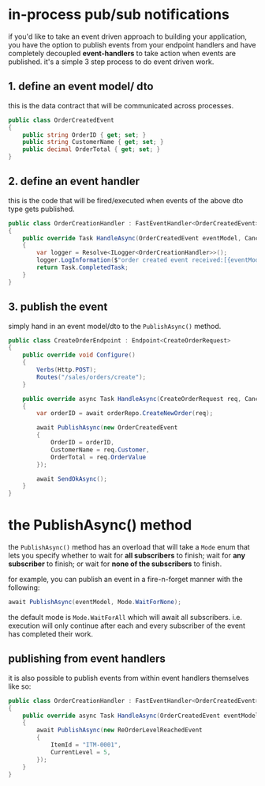 # in-process pub/sub notifications

if you'd like to take an event driven approach to building your application, you have the option to publish events from your endpoint handlers and have completely decoupled **event-handlers** to take action when events are published. it's a simple 3 step process to do event driven work.

## 1. define an event model/ dto
this is the data contract that will be communicated across processes.
```csharp
public class OrderCreatedEvent
{
    public string OrderID { get; set; }
    public string CustomerName { get; set; }
    public decimal OrderTotal { get; set; }
}
```

## 2. define an event handler
this is the code that will be fired/executed when events of the above dto type gets published.
```csharp
public class OrderCreationHandler : FastEventHandler<OrderCreatedEvent>
{
    public override Task HandleAsync(OrderCreatedEvent eventModel, CancellationToken ct)
    {
        var logger = Resolve<ILogger<OrderCreationHandler>>();
        logger.LogInformation($"order created event received:[{eventModel.OrderID}]");
        return Task.CompletedTask;
    }
}
```

## 3. publish the event
simply hand in an event model/dto to the `PublishAsync()` method.
```csharp
public class CreateOrderEndpoint : Endpoint<CreateOrderRequest>
{
    public override void Configure()
    {
        Verbs(Http.POST);
        Routes("/sales/orders/create");
    }

    public override async Task HandleAsync(CreateOrderRequest req, CancellationToken ct)
    {
        var orderID = await orderRepo.CreateNewOrder(req);

        await PublishAsync(new OrderCreatedEvent
        {
            OrderID = orderID,
            CustomerName = req.Customer,
            OrderTotal = req.OrderValue
        });

        await SendOkAsync();
    }
}
```

# the PublishAsync() method

the `PublishAsync()` method has an overload that will take a `Mode` enum that lets you specify whether to wait for **all subscribers** to finish; wait for **any subscriber** to finish; or wait for **none of the subscribers** to finish.

for example, you can publish an event in a fire-n-forget manner with the following:

```csharp
await PublishAsync(eventModel, Mode.WaitForNone);
```

the default mode is `Mode.WaitForAll` which will await all subscribers. i.e. execution will only continue after each and every subscriber of the event has completed their work.

## publishing from event handlers
it is also possible to publish events from within event handlers themselves like so:
```csharp
public class OrderCreationHandler : FastEventHandler<OrderCreatedEvent>
{
    public override async Task HandleAsync(OrderCreatedEvent eventModel, CancellationToken ct)
    {
        await PublishAsync(new ReOrderLevelReachedEvent
        {
            ItemId = "ITM-0001",
            CurrentLevel = 5,
        });
    }
}
```